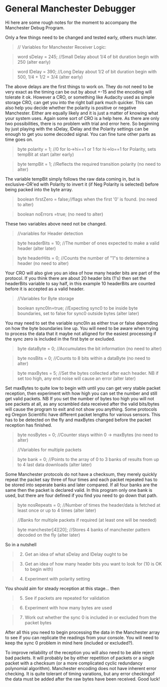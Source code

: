 General Manchester Debugger
===========================

Hi here are some rough notes for the moment to accompany the Manchester Debug Program.

Only a few things need to be changed and tested early, others much later.

>  // Variables for Manchester Receiver Logic:

>  word    sDelay     = 245;  //Small Delay about 1/4 of bit duration  begin with 250 (alter early)

>  word    lDelay     = 390;  //Long Delay about 1/2 of bit duration  begin with 500, 1/4 + 1/2 = 3/4 (alter early)

The above delays are the first things to work on.  They do not need to be very exact as the timing can be out by about +-15 and the encoding will tolerate it ok.  However a CRO, or something like Audacity used as  simple storage CRO, can get you into the right ball park much quicker.  This can also help you decide whether the polarity is positive or negative Manchester.  Either are equally likely and it is just a matter of knowing what your system uses.  Again some sort of CRO is a help here.  As there are only two possibilities, there is no problem with trial and error here. So beginning by just playing with the sDelay, lDelay and the Polarity settings can be enough to get you some decoded signal.  You can fine tune other parts as time goes on.

>  byte    polarity   = 1;    //0 for lo->hi==1 or 1 for hi->lo==1 for Polarity, sets tempBit at start (alter early)

>  byte    tempBit    = 1;    //Reflects the required transition polarity (no need to alter)

The variable tempBit simply follows the raw data coming in, but is exclusive-OR'ed with Polarity to invert it (if Neg Polarity is selected) before being packed into the byte array.

>  boolean firstZero  = false;//flags when the first '0' is found. (no need to alter)

>  boolean noErrors   =true; (no need to alter)

These two variables above need not be changed.

>  //variables for Header detection

>  byte    headerBits = 10;   //The number of ones expected to make a valid header (alter later)

>  byte    headerHits = 0;    //Counts the number of "1"s to determine a header (no need to alter)

Your CRO will also give you an idea of how many header bits are part of the protocol.  If you think there are about 20 header bits (1's) then set the headerBits variable to say half, in this example 10 headerBits are counted before it is accepted as a valid header. 

>  //Variables for Byte storage

>  boolean sync0In=true;      //Expecting sync0 to be inside byte boundaries, set to false for sync0 outside bytes (alter later)

You may need to set the variable sync0In as either true or false depending on how the byte boundaries line up.  You will need to be aware when trying to process the data that it maybe not alligned for the easiest processing if the sync zero is included in the first byte or excluded.

>  byte    dataByte   = 0;    //Accumulates the bit information (no need to alter)

>  byte    nosBits    = 0;    //Counts to 8 bits within a dataByte (no need to alter)

>  byte    maxBytes   = 5;    //Set the bytes collected after each header. NB if set too high, any end noise will cause an error (alter later)

Set maxBytes to quite low to begin with until you can get very stable packet reception, then experiment with how high you can set the number and still get valid packets. NB If you set the number of bytes too high you will not see packets at all, as any scrambled data received after the valid bits/bytes will cause the program to exit and not show you anything.  Some protocols eg Oregon Scientific have different packet lengths for various sensors.  This has to be detected on the fly and maxBytes changed before the packet reception has finished.

>  byte    nosBytes   = 0;    //Counter stays within 0 -> maxBytes (no need to alter)

>  //Variables for multiple packets

>  byte    bank       = 0;    //Points to the array of 0 to 3 banks of results from up to 4 last data downloads (alter later)

Some Manchester protocols do not have a checksum, they merely quickly repeat the packet say three of four times and each packet repeated has to be stored into seperate banks and later compared.  If all four banks are the same then the packet is declared valid.  In this program only one bank is used, but there are four defined if you find you need to go down that path.

>  byte    nosRepeats = 0;    //Number of times the header/data is fetched at least once or up to 4 times (alter later)

>  //Banks for multiple packets if required (at least one will be needed)

>  byte  manchester[4][20];   //Stores 4 banks of manchester pattern decoded on the fly (alter later)

So in a nutshell

>2. Get an idea of what sDelay and lDelay ought to be

>3. Get an idea of how many header bits you want to look for (10 is OK to begin with)

>4. Experiment with polarity setting

You should aim for steady reception at this stage... then

>5. See if packets are repeated for validation

>6. Experiment with how many bytes are used

>7. Work out whether the sync 0 is included in or excluded from the packet bytes

After all this you need to begin processing the data in the Manchester array to see if you can replicate the readings from your console.  You will need to keep the sync 0 problem in mind here (included or excluded?).

To improve reliability of the reception you will also need to be able reject bad packets.  It will probably be by either repetition of packets or a single packet with a checksum (or a more complicated cyclic redundancy polynomial algorithm).  Manchester encoding does not have inherent error checking.  It is quite tolerant of timing varations, but any error checkingof the data must be added after the raw bytes have been received.  Good luck!


